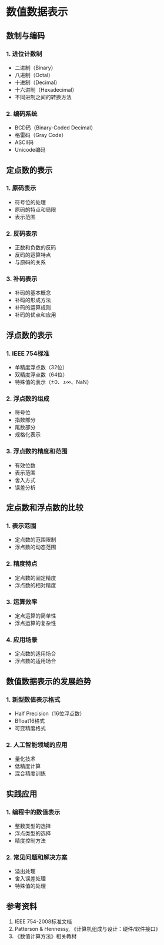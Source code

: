# 数值数据表示

## 数制与编码

### 1. 进位计数制
- 二进制（Binary）
- 八进制（Octal）
- 十进制（Decimal）
- 十六进制（Hexadecimal）
- 不同进制之间的转换方法

### 2. 编码系统
- BCD码（Binary-Coded Decimal）
- 格雷码（Gray Code）
- ASCII码
- Unicode编码

## 定点数的表示

### 1. 原码表示
- 符号位的处理
- 原码的特点和局限
- 表示范围

### 2. 反码表示
- 正数和负数的反码
- 反码的运算特点
- 与原码的关系

### 3. 补码表示
- 补码的基本概念
- 补码的形成方法
- 补码的运算规则
- 补码的优点和应用

## 浮点数的表示

### 1. IEEE 754标准
- 单精度浮点数（32位）
- 双精度浮点数（64位）
- 特殊值的表示（±0、±∞、NaN）

### 2. 浮点数的组成
- 符号位
- 指数部分
- 尾数部分
- 规格化表示

### 3. 浮点数的精度和范围
- 有效位数
- 表示范围
- 舍入方式
- 误差分析

## 定点数和浮点数的比较

### 1. 表示范围
- 定点数的范围限制
- 浮点数的动态范围

### 2. 精度特点
- 定点数的固定精度
- 浮点数的相对精度

### 3. 运算效率
- 定点运算的简单性
- 浮点运算的复杂性

### 4. 应用场景
- 定点数的适用场合
- 浮点数的适用场合

## 数值数据表示的发展趋势

### 1. 新型数值表示格式
- Half Precision（16位浮点数）
- Bfloat16格式
- 可变精度格式

### 2. 人工智能领域的应用
- 量化技术
- 低精度计算
- 混合精度训练

## 实践应用

### 1. 编程中的数值表示
- 整数类型的选择
- 浮点类型的选择
- 精度控制方法

### 2. 常见问题和解决方案
- 溢出处理
- 舍入误差处理
- 特殊值的处理

## 参考资料
1. IEEE 754-2008标准文档
2. Patterson & Hennessy, 《计算机组成与设计：硬件/软件接口》
3. 《数值计算方法》相关教材